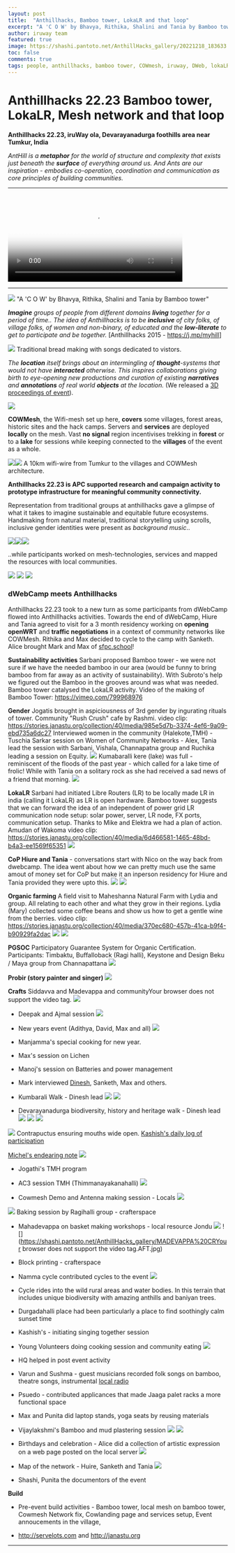 ```yaml
---
layout: post
title:  "Anthillhacks, Bamboo tower, LokaLR and that loop"
excerpt: "A 'C O W' by Bhavya, Rithika, Shalini and Tania by Bamboo tower"
author: iruway team
featured: true
image: https://shashi.pantoto.net/AnthillHacks_gallery/20221218_183633.jpg
toc: false
comments: true
tags: people, anthillhacks, bamboo tower, COWmesh, iruway, DWeb, lokaLR, Community Networks, Janastu
---
```



# Anthillhacks 22.23 Bamboo tower, LokaLR, Mesh network and that loop

**Anthillhacks 22.23, iruWay ola, Devarayanadurga foothills area near Tumkur, India**

*AntHill is a **metaphor** for the world of structure and complexity that exists just beneath the **surface** of everything around us. And Ants are our inspiration - embodies co-operation, coordination and communication as core principles of building communities.* 

---
<video width="400" poster="https://iruway.janastu.org/assets/icons/logo.png" controls>
  <source src="https://papadminio.janastu.org/papad/archive/77698ad6526cb9237d41031e740e37d8.mp4" type="video/mp4">
</video> 

---

![](https://shashi.pantoto.net/AnthillHacks_gallery/20221218_183633.jpg)
"A 'C O W' by Bhavya, Rithika, Shalini and Tania by Bamboo tower"

***Imagine** groups of people from different domains **living** together for a period of time.. The idea of Anthillhacks is to be **inclusive** of city folks, of village folks, of women and non-binary, of educated and the **low-literate** to get to participate and be together.* [Anthillhacks 2015 - <https://j.mp/myhill>]

![](https://shashi.pantoto.net/AnthillHacks_gallery/20221218_164049%20community%20cook.jpg)
Traditional bread making with songs dedicated to vistors.

*The **location** itself brings about an intermingling of **thought**-systems that would not have **interacted** otherwise. This inspires collaborations giving birth to eye-opening new productions and curation of existing **narratives** and **annotations** of real world **objects** at the location.* (We released a [3D proceedings of event](anthill.janastu.org)).

![](https://pad.ccc-p.org/uploads/a5dda6bf-b8cb-4ac2-8d4a-37b8da31966f.jpg)

**COWMesh**, the Wifi-mesh set up here, **covers** some villages, forest areas, historic sites and the hack camps. Servers and **services** are deployed **locally** on the mesh. Vast **no signal** region incentivises trekking in **forest** or to a **lake** for sessions while keeping connected to the **villages** of the event as a whole.

![](https://hackmd.io/_uploads/Hyvic4SS3.jpg)![](https://hackmd.io/_uploads/Syzto4BHh.jpg)
A 10km wifi-wire from Tumkur to the villages and COWMesh architecture. 


**Anthillhacks 22.23 is APC supported research and campaign activity to prototype infrastructure for meaningful community connectivity.**

Representation from traditional groups at anthillhacks gave a glimpse of what it takes to imagine sustainable and equitable future ecosystems. Handmaking from natural material, traditional storytelling using scrolls, inclusive gender identities were present as *background music*..

![](https://shashi.pantoto.net/AnthillHacks_gallery/20221219_124043%20Jandu.jpg)![](https://shashi.pantoto.net/AnthillHacks_gallery/20221219_121954%20Prabir.jpg)![](https://shashi.pantoto.net/AnthillHacks_gallery/20221218_164049%20community%20cook.jpg)

..while participants worked on mesh-technologies, services and mapped the resources with local communities.

![](https://shashi.pantoto.net/AnthillHacks_gallery/DD%20hill%20network%20D/20221225_133832.jpg)
![](https://shashi.pantoto.net/AnthillHacks_gallery/IMG_2287.JPG)
![](https://shashi.pantoto.net/CoP/IMG_20221227_170756%20Hure.jpg)

### dWebCamp meets Anthillhacks

Anthillhacks 22.23 took to a new turn as some participants from dWebCamp flowed into Anthillhacks activities. Towards the end of dWebCamp, Hiure and Tania agreed to visit for a 3 month residency working on **opening openWRT** and **traffic negotiations** in a context of community networks like COWMesh. Rithika and Max decided to cycle to the camp with Sanketh. Alice brought Mark and Max of [sfpc.school](https://sfpc.school)!

**Sustainability activities**
Sarbani proposed Bamboo tower - we were not sure if we have the needed bamboo in our area (would be funny to bring bamboo from far away as an activity of sustainability). With Subroto's help we figured out the Bamboo in the grooves around was what was needed. Bamboo tower catalysed the LokaLR activity. Video of the making of Bamboo Tower: <https://vimeo.com/799968976>

**Gender**
Jogatis brought in aspiciousness of 3rd gender by ingurating rituals of tower. Community "Rush Crush" cafe by Rashmi. video clip: <https://stories.janastu.org/collection/40/media/985e5d7b-3374-4ef6-9a09-ebd735a6dc27>
Interviewed women in the community (Halekote,TMH) - Tuschia Sarkar
session on Women of Community Networks - Alex, Tania lead the session with Sarbani, Vishala, Channapatna group and Ruchika leading a session on Equity.
![](https://shashi.pantoto.net/AnthillHacks_gallery/ruthika%20interview%20on%20gender.jpg)
Kumabaralli kere (lake) was full - reminiscent of the floods of the past year - which called for a lake time of frolic! While with Tania on a solitary rock as she had received a sad news of a friend that morning. ![](https://shashi.pantoto.net/CoP/Kumbaralli%20lake/20221224_091854.jpg)

**LokaLR**
Sarbani had initiated Libre Routers (LR) to be locally made LR in india (calling it LokaLR) as LR is open hardware. Bamboo tower suggests that we can forward the idea of an independent of power grid LR communication node setup: solar power, server, LR node, FX ports, communication setup. Thanks to Mike and Elektra we had a plan of action. Amudan of Wakoma
video clip: <https://stories.janastu.org/collection/40/media/6d466581-1465-48bd-b4a3-ee1569f65351>
![](https://shashi.pantoto.net/AnthillHacks_gallery/AMUDAN%20ON%20LR.00.jpg)


**CoP Hiure and Tania** - conversations start with Nico on the way back from dwebcamp.
The idea went about how we can pretty much use the same amout of money set for CoP but make it an inperson residency for Hiure and Tania provided they were upto this.
![](https://shashi.pantoto.net/AnthillHacks_gallery/hure.03.jpg)
![](https://shashi.pantoto.net/AnthillHacks_gallery/DD%20hill%20network%20D/20221225_144829.jpg)


**Organic farming**
A field visit to Maheshanna Natural Farm with Lydia and group. All relating to each other and what they grow in their regions.
Lydia (Mary) collected some coffee beans and show us how to get a gentle wine from the berries. video clip:  <https://stories.janastu.org/collection/40/media/370ec680-457b-41ca-b9f4-b90929fa2dac>
![](https://shashi.pantoto.net/AnthillHacks_gallery/maheshanna%20farm.02.jpg)
![](https://shashi.pantoto.net/AnthillHacks_gallery/maheshanna%20farm%20inside%20home.jpg)

**PGSOC**
Participatory Guarantee System for Organic Certification.
Participants: Timbaktu, Buffalloback (Ragi halli), Keystone and Design Beku / Maya group from Channapattana
![](https://shashi.pantoto.net/AnthillHacks_gallery/TIMBAKTU.jpg)

**Probir (story painter and singer)**
![](https://shashi.pantoto.net/AnthillHacks_gallery/20221219_121954%20Prabir.jpg)

**Crafts**
Siddavva and Madevappa and communityYour browser does not support the video tag.
![](https://shashi.pantoto.net/AnthillHacks_gallery/20221219_124043%20Jandu.jpg)


* Deepak and Ajmal session
![](https://shashi.pantoto.net/Open%20studio/IMG_20220817_182513.jpg)

* New years event (Adithya, David, Max and all)
![](https://shashi.pantoto.net/AnthillHacks_gallery/NEW%20YEAR%201.jpg)

* Manjamma's special cooking for new year. 
* Max's session on Lichen
* Manoj's session on Batteries and power management
* Mark interviewed [Dinesh](https://https://docs.google.com/document/d/1jd8vywh0sTjfPYQdcXlvd3JtKn9hhpRw/edit?usp=sharing&ouid=107264692599489272370&rtpof=true&sd=true), Sanketh, Max and others.



* Kumbarali Walk - Dinesh lead
![](https://shashi.pantoto.net/CoP/Kumbaralli%20lake/20221224_083759.jpg) 
![](https://shashi.pantoto.net/CoP/Kumbaralli%20lake/20221224_101711.jpg)

* Devarayanadurga biodiversity, history and heritage walk - Dinesh lead
![](https://shashi.pantoto.net/CoP/DD%20hill%20hiking/20221225_101451.jpg)
![](https://shashi.pantoto.net/CoP/DD%20hill%20hiking/20221225_102817.jpg)
![](https://shashi.pantoto.net/CoP/DD%20hill%20hiking/20221225_112207.jpg)

![](https://shashi.pantoto.net/AnthillHacks_gallery/20221219_114534%20Kashis.jpg)
Contrapuctus ensuring mouths wide open. [Kashish's daily log of participation](https://contrapunctus.codeberg.page/blog/)

[Michel's endearing note](https://pad.ccc-p.org/EodOGQ-JS4GsiTOdvNaWbg?view)
![](https://hackmd.io/_uploads/Hk6fgjLSh.jpg)

 
* Jogathi's TMH program
* AC3 session TMH (Thimmanayakanahalli)
![](https://shashi.pantoto.net/CoP/DD%20hill%20node/20221214_200509%20Taniya.jpg)

* Cowmesh Demo and Antenna making session - Locals
![](https://shashi.pantoto.net/CoP/IMG_20221227_155421%20Antena%20workshop.jpg)

![](https://shashi.pantoto.net/AnthillHacks_gallery/saju%20.ragi%20halli%20team.jpg)
Baking session by Ragihalli group - crafterspace 

* Mahadevappa on basket making workshops - local resource Jondu
![](https://shashi.pantoto.net/AnthillHacks_gallery/MADEVAPPA.jpg)
![](https://shashi.pantoto.net/AnthillHacks_gallery/MADEVAPPA%20CRYour browser does not support the video tag.AFT.jpg)

* Block printing - crafterspace

* Namma cycle contributed cycles to the event
![](https://shashi.pantoto.net/Rithika%20Max%20cycle%20trip/20221217_081236.jpg)
* Cycle rides into the wild rural areas and water bodies. In this terrain that includes unique biodiversity with amazing anthills and baniyan trees. 

* Durgadahalli place had been particularly a place to find soothingly calm sunset time

* Kashish's - initiating singing together session

* Young Volunteers doing cooking session and community eating 
![](https://shashi.pantoto.net/AnthillHacks_gallery/20221218_192027Michel.jpg)

* HQ helped in post event activity

* Varun and Sushma - guest musicians recorded folk songs on bamboo, theatre songs, instrumental
[local radio](http://radio.iruway.in/)

* Psuedo - contributed applicances that made Jaaga palet racks a more functional space 

* Max and Punita did laptop stands, yoga seats by reusing materials

* Vijaylakshmi's Bamboo and mud plastering session
![](https://shashi.pantoto.net/AnthillHacks_gallery/VIJU%20MUD%20PLASTERING/20221218_133245.jpg)
![](https://shashi.pantoto.net/AnthillHacks_gallery/VIJU%20MUD%20PLASTERING/20221218_132952.jpg)

* Birthdays and celebration - Alice did a collection of artistic expression on a web page posted on the local server ![](https://shashi.pantoto.net/AnthillHacks_gallery/Crafter%20space/20221222_210013%280%29.jpg)

* Map of the network - Huire, Sanketh and Tania
![](https://shashi.pantoto.net/CoP/NETWORK%20MAP.jpg)

* Shashi, Punita the documentors of the event

**Build**
* Pre-event build activities - Bamboo tower, local mesh on bamboo tower, Cowmesh Network fix, Cowlanding page and services setup, Event annoucements in the village, 

* <http://servelots.com> and <http://janastu.org>

---